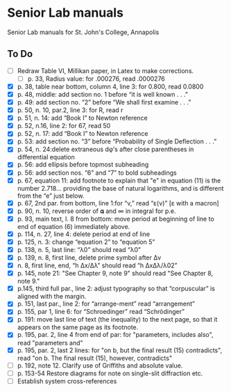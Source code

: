 # Senior Lab manuals
 Senior Lab manuals for St. John's College, Annapolis

 ## To Do
- [ ] Redraw Table VI, Millikan paper, in Latex to make corrections.
    - [ ] p. 33, Radius value: for .000276, read .0000276
- [x] p. 38, table near bottom, column 4, line 3: for 0.800, read 0.0800
- [x] p. 48, middle: add section no. 1 before “it is well known . . .”
- [x] p. 49: add section no. “2” before “We shall first examine . . .”
- [x] p. 50, n. 10, par.2, line 3: for R, read r
- [x] p. 51, n. 14: add “Book I” to Newton reference
- [x] p. 52, n.16, line 2: for 67, read 50
- [x] p. 52, n. 17: add “Book I” to Newton reference
- [x] p. 53: add section no. “3” before “Probability of Single Deflection . . .”
- [x] p. 54, n. 24:delete extraneous dφ’s after close parentheses in differential equation
- [x] p. 56: add ellipsis before topmost subheading
- [x] p. 56: add section nos. “6” and “7” to bold subheadings
- [x] p. 67, equation 11: add footnote to explain that "e" in equation (11) is the number 2.718... providing the base of natural logarithms, and is different from the “e” just below.
- [x] p. 67, 2nd par. from bottom, line 1:for “ν,” read “ε(ν)” [ε with a macron]
- [x] p. 90, n. 10, reverse order of 𝛂 and ∞ in integral for p.e.
- [x] p. 93, main text, l. 8 from bottom: move period at beginning of line to end of equation (6) immediately above.
- [x] p. 114, n. 27, line 4: delete period at end of line
- [x] p. 125, n. 3: change “equation 2” to “equation 5”
- [x] p. 138, n. 5, last line: “λ0” should read “λ0”
- [x] p. 139, n. 8, first line, delete prime symbol after Δv
- [x] n. 8, first line, end, “h Δx/Δλ” should read “h ΔxΔλ/λ02”
- [x] p. 145, note 21: "See Chapter 9, note 9" should read "See Chapter 8, note 9."
- [x] p.145, third full par., line 2: adjust typography so that “corpuscular” is aligned with the margin.
- [x] p. 151, last par., line 2: for “arrange-ment” read “arrangement”
- [x] p. 155, par 1, line 6: for “Schroedinger” read “Schrödinger”
- [x] p. 191: move last line of text (the inequality) to the next page, so that it appears on the same page as its footnote.
- [x] p. 195, par. 2, line 4 from end of par: for "parameters, includes also", read "parameters and"
- [x] p. 195, par. 2, last 2 lines: for "on b, but the final result (15) contradicts", read "on b. The final result (15), however, contradicts"
- [ ] p. 192, note 12. Clarify use of Griffiths and absolute value.
- [ ] p. 153-54 Restore diagrams for note on single-slit diffraction etc.
- [ ] Establish system cross-references